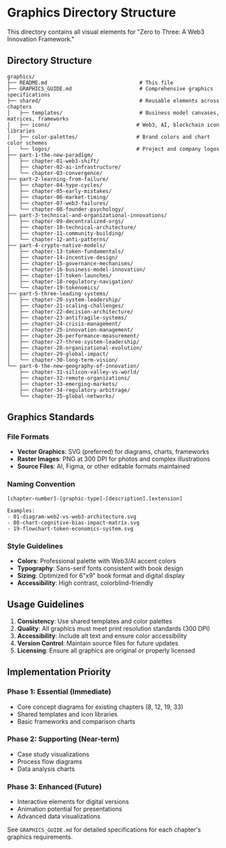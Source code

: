 # Graphics Directory Structure

This directory contains all visual elements for "Zero to Three: A Web3 Innovation Framework."

## Directory Structure

```
graphics/
├── README.md                              # This file
├── GRAPHICS_GUIDE.md                      # Comprehensive graphics specifications
├── shared/                                # Reusable elements across chapters
│   ├── templates/                         # Business model canvases, matrices, frameworks
│   ├── icons/                            # Web3, AI, blockchain icon libraries
│   ├── color-palettes/                   # Brand colors and chart color schemes
│   └── logos/                            # Project and company logos
├── part-1-the-new-paradigm/
│   ├── chapter-01-web3-shift/
│   ├── chapter-02-ai-infrastructure/
│   └── chapter-03-convergence/
├── part-2-learning-from-failure/
│   ├── chapter-04-hype-cycles/
│   ├── chapter-05-early-mistakes/
│   ├── chapter-06-market-timing/
│   ├── chapter-07-web3-failures/
│   └── chapter-08-founder-psychology/
├── part-3-technical-and-organizational-innovations/
│   ├── chapter-09-decentralized-orgs/
│   ├── chapter-10-technical-architecture/
│   ├── chapter-11-community-building/
│   └── chapter-12-anti-patterns/
├── part-4-crypto-native-models/
│   ├── chapter-13-token-fundamentals/
│   ├── chapter-14-incentive-design/
│   ├── chapter-15-governance-mechanisms/
│   ├── chapter-16-business-model-innovation/
│   ├── chapter-17-token-launches/
│   ├── chapter-18-regulatory-navigation/
│   └── chapter-19-tokenomics/
├── part-5-three-leading-systems/
│   ├── chapter-20-system-leadership/
│   ├── chapter-21-scaling-challenges/
│   ├── chapter-22-decision-architecture/
│   ├── chapter-23-antifragile-systems/
│   ├── chapter-24-crisis-management/
│   ├── chapter-25-innovation-management/
│   ├── chapter-26-performance-measurement/
│   ├── chapter-27-three-system-leadership/
│   ├── chapter-28-organizational-evolution/
│   ├── chapter-29-global-impact/
│   └── chapter-30-long-term-vision/
└── part-6-the-new-geography-of-innovation/
    ├── chapter-31-silicon-valley-vs-world/
    ├── chapter-32-remote-organizations/
    ├── chapter-33-emerging-markets/
    ├── chapter-34-regulatory-arbitrage/
    └── chapter-35-global-networks/
```

## Graphics Standards

### File Formats
- **Vector Graphics**: SVG (preferred) for diagrams, charts, frameworks
- **Raster Images**: PNG at 300 DPI for photos and complex illustrations
- **Source Files**: AI, Figma, or other editable formats maintained

### Naming Convention
```
[chapter-number]-[graphic-type]-[description].[extension]

Examples:
- 01-diagram-web2-vs-web3-architecture.svg
- 08-chart-cognitive-bias-impact-matrix.svg  
- 19-flowchart-token-economics-system.svg
```

### Style Guidelines
- **Colors**: Professional palette with Web3/AI accent colors
- **Typography**: Sans-serif fonts consistent with book design
- **Sizing**: Optimized for 6"x9" book format and digital display
- **Accessibility**: High contrast, colorblind-friendly

## Usage Guidelines

1. **Consistency**: Use shared templates and color palettes
2. **Quality**: All graphics must meet print resolution standards (300 DPI)
3. **Accessibility**: Include alt text and ensure color accessibility
4. **Version Control**: Maintain source files for future updates
5. **Licensing**: Ensure all graphics are original or properly licensed

## Implementation Priority

### Phase 1: Essential (Immediate)
- Core concept diagrams for existing chapters (8, 12, 19, 33)
- Shared templates and icon libraries
- Basic frameworks and comparison charts

### Phase 2: Supporting (Near-term)
- Case study visualizations
- Process flow diagrams
- Data analysis charts

### Phase 3: Enhanced (Future)
- Interactive elements for digital versions
- Animation potential for presentations
- Advanced data visualizations

See `GRAPHICS_GUIDE.md` for detailed specifications for each chapter's graphics requirements.